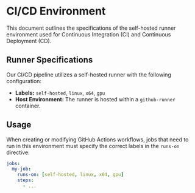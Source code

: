# CI/CD Environment

This document outlines the specifications of the self-hosted runner environment used for Continuous Integration (CI) and Continuous Deployment (CD).

## Runner Specifications

Our CI/CD pipeline utilizes a self-hosted runner with the following configuration:

- **Labels:** `self-hosted`, `linux`, `x64`, `gpu`
- **Host Environment:** The runner is hosted within a `github-runner` container.

## Usage

When creating or modifying GitHub Actions workflows, jobs that need to run in this environment must specify the correct labels in the `runs-on` directive:

```yaml
jobs:
  my-job:
    runs-on: [self-hosted, linux, x64, gpu]
    steps:
      - ...
```

